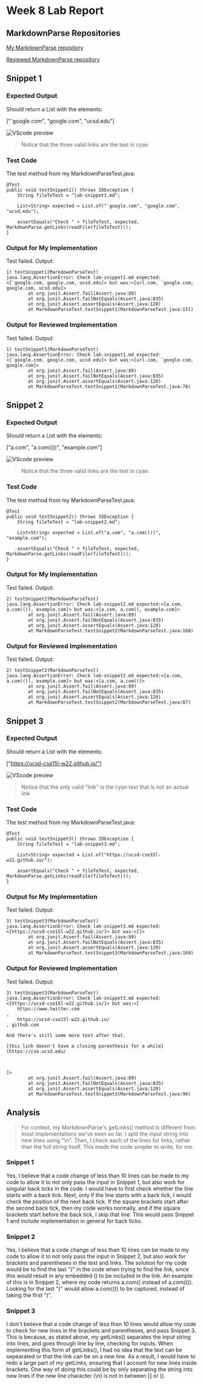 # Week 8 Lab Report

## MarkdownParse Repositories

[My MarkdownParse repository](https://github.com/akshatja1n/markdown-parse)

[Reviewed MarkdownParse repository](https://github.com/JaredJose/markdown-parse)

## Snippet 1

### Expected Output
Should return a List with the elements:

["`google.com", "google.com", "ucsd.edu"]

![VScode preview](snippet1.png)
>Notice that the three valid links are the text in cyan

### Test Code
The test method from my MarkdownParseTest.java:
```
@Test
public void testSnippet1() throws IOException {
    String fileToTest = "lab-snippet1.md";

    List<String> expected = List.of("`google.com", "google.com", "ucsd.edu");

    assertEquals("Check " + fileToTest, expected, MarkdownParse.getLinks(readFile(fileToTest)));
}
```

### Output for My Implementation
Test failed.
Output:

```
1) testSnippet1(MarkdownParseTest)
java.lang.AssertionError: Check lab-snippet1.md expected:<[`google.com, google.com, ucsd.edu]> but was:<[url.com, `google.com, google.com, ucsd.edu]>
        at org.junit.Assert.fail(Assert.java:89)
        at org.junit.Assert.failNotEquals(Assert.java:835)
        at org.junit.Assert.assertEquals(Assert.java:120)
        at MarkdownParseTest.testSnippet1(MarkdownParseTest.java:151)
```

### Output for Reviewed Implementation
Test failed.
Output:

```
1) testSnippet1(MarkdownParseTest)
java.lang.AssertionError: Check lab-snippet1.md expected:<[`google.com, google.com, ucsd.edu]> but was:<[url.com, `google.com, google.com]>
        at org.junit.Assert.fail(Assert.java:89)
        at org.junit.Assert.failNotEquals(Assert.java:835)
        at org.junit.Assert.assertEquals(Assert.java:120)
        at MarkdownParseTest.testSnippet1(MarkdownParseTest.java:78)
```


## Snippet 2

### Expected Output
Should return a List with the elements:

["a.com", "a.com(())", "example.com"]

![VScode preview](snippet2.png)
>Notice that the three valid links are the text in cyan

### Test Code
The test method from my MarkdownParseTest.java:
```
@Test
public void testSnippet2() throws IOException {
    String fileToTest = "lab-snippet2.md";

    List<String> expected = List.of("a.com", "a.com(())", "example.com");

    assertEquals("Check " + fileToTest, expected, MarkdownParse.getLinks(readFile(fileToTest)));
}
```

### Output for My Implementation
Test failed.
Output:

```
2) testSnippet2(MarkdownParseTest)
java.lang.AssertionError: Check lab-snippet2.md expected:<[a.com, a.com(()), example.com]> but was:<[a.com, a.com((, example.com]>
        at org.junit.Assert.fail(Assert.java:89)
        at org.junit.Assert.failNotEquals(Assert.java:835)
        at org.junit.Assert.assertEquals(Assert.java:120)
        at MarkdownParseTest.testSnippet2(MarkdownParseTest.java:160)
```



### Output for Reviewed Implementation
Test failed.
Output:

```
2) testSnippet2(MarkdownParseTest)
java.lang.AssertionError: Check lab-snippet2.md expected:<[a.com, a.com(()), example.com]> but was:<[a.com, a.com((]>
        at org.junit.Assert.fail(Assert.java:89)
        at org.junit.Assert.failNotEquals(Assert.java:835)
        at org.junit.Assert.assertEquals(Assert.java:120)
        at MarkdownParseTest.testSnippet2(MarkdownParseTest.java:87)
```


## Snippet 3

### Expected Output
Should return a List with the elements:

["https://ucsd-cse15l-w22.github.io/"]

![VScode preview](snippet3.png)
>Notice that the only valid "link" is the cyan text that is not an actual link

### Test Code
The test method from my MarkdownParseTest.java:
```
@Test
public void testSnippet3() throws IOException {
    String fileToTest = "lab-snippet3.md";

    List<String> expected = List.of("https://ucsd-cse15l-w22.github.io/");

    assertEquals("Check " + fileToTest, expected, MarkdownParse.getLinks(readFile(fileToTest)));
}
```

### Output for My Implementation
Test failed.
Output:

```
3) testSnippet3(MarkdownParseTest)
java.lang.AssertionError: Check lab-snippet3.md expected:<[https://ucsd-cse15l-w22.github.io/]> but was:<[]>
        at org.junit.Assert.fail(Assert.java:89)
        at org.junit.Assert.failNotEquals(Assert.java:835)
        at org.junit.Assert.assertEquals(Assert.java:120)
        at MarkdownParseTest.testSnippet3(MarkdownParseTest.java:169)
```



### Output for Reviewed Implementation
Test failed.
Output:

```
3) testSnippet3(MarkdownParseTest)
java.lang.AssertionError: Check lab-snippet3.md expected:<[https://ucsd-cse15l-w22.github.io/]> but was:<[
    https://www.twitter.com
, 
    https://ucsd-cse15l-w22.github.io/
, github.com

And there's still some more text after that.

[this link doesn't have a closing parenthesis for a while](https://cse.ucsd.edu/



]>
        at org.junit.Assert.fail(Assert.java:89)
        at org.junit.Assert.failNotEquals(Assert.java:835)
        at org.junit.Assert.assertEquals(Assert.java:120)
        at MarkdownParseTest.testSnippet3(MarkdownParseTest.java:96)
```

## Analysis

>For context, my MarkdownParse's getLinks() method is different from most implementations we've seen so far. I split the input string into new lines using "\n". Then, I check each of the lines for links, rather than the full string itself. This made the code simpler to write, for me.

### Snippet 1
Yes, I believe that a code change of less than 10 lines can be made to my code to allow it to not only pass the input in Snippet 1, but also work for singular back ticks in the code. I would have to first check whether the line starts with a back tick. Next, only if the line starts with a back tick, I would check the position of the next back tick. If the square brackets start after the second back tick, then my code works normally, and if the square brackets start before the back tick, I skip that line. This would pass Snippet 1 and include implementation in general for back ticks.

### Snippet 2
Yes, I believe that a code change of less than 10 lines can be made to my code to allow it to not only pass the input in Snippet 2, but also work for brackets and parentheses in the text and links. The solution for my code would be to find the last ")" in the code when trying to find the link, since this would result in any embedded () to be included in the link. An example of this is in Snippet 2, where my code returns a.com(( instead of a.com(()). Looking for the last ")" would allow a.com(()) to be captured, instead of taking the first "(".

### Snippet 3
I don't believe that a code change of less than 10 lines would allow my code to check for new lines in the brackets and parentheses, and pass Snippet 3. This is because, as stated above, my getLinks() separates the input string into lines, and goes through line by line, checking for inputs. When implementing this form of getLinks(), I had no idea that the text can be sepearated or that the link can be on a new line. As a result, I would have to redo a large part of my getLinks, ensuring that I account for new lines inside brackets. One way of doing this could be by only separating the string into new lines if the new line character (\n) is not in between [] or ().